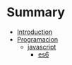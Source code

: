 # Summary

* [Introduction](README.md)
* [Programacion](programacion.md)
  * [javascript](javascript.md)
    * [es6](programacion/javascript/es6.md)

